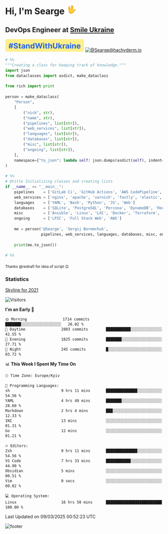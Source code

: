 # Hi, I'm Searge <img src="images/vulcan.webp" style="display: inline-block; margin: 0; height: 2rem" alt="Vulcan salute" />

## DevOps Engineer at [Smile Ukraine](https://smile-ukraine.com/en)

[![Stand With Ukraine](https://raw.githubusercontent.com/vshymanskyy/StandWithUkraine/main/badges/StandWithUkraine.svg)](https://stand-with-ukraine.pp.ua)
<a rel="me" href="https://hachyderm.io/@Searge">![@Searge@hachyderm.io](https://img.shields.io/badge/-@Searge-%232B90D9?logo=mastodon&logoColor=white)</a>

```python
# %%
"""Creating a class for keeping track of knowledge."""
import json
from dataclasses import asdict, make_dataclass

from rich import print

person = make_dataclass(
    "Person",
    [
        ("nick", str),
        ("name", str),
        ("pipelines", list[str]),
        ("web_services", list[str]),
        ("languages", list[str]),
        ("databases", list[str]),
        ("misc", list[str]),
        ("ongoing", list[str]),
    ],
    namespace={"to_json": lambda self: json.dumps(asdict(self), indent=4)},
)

# %%
# @title Initializing classes and creating lists
if __name__ == "__main__":
    pipelines    = ['GitLab Ci', 'GitHub Actions', 'AWS CodePipeline', 'Jenkins']
    web_services = ['nginx', 'apache', 'varnish', 'fastly', 'elastic', 'solr']
    languages    = ['YAML', 'Bash', 'Python', 'JS', 'Web']
    databases    = ['SQLite', 'PostgreSQL', 'Percona', 'DynamoDB', 'Redis']
    misc         = ['Ansible', 'Linux', 'LXC', 'Docker', 'Terraform', 'AWS']
    ongoing      = ['LPIC', 'Full Stack Web', 'AWS']

    me = person('@Searge', 'Sergij Boremchuk',
                pipelines, web_services, languages, databases, misc, ongoing)

    print(me.to_json())

# %%

```

<sub>Thanks @rednafi for idea of script :wink:</sub>

### Statistics

[Skyline for 2021](https://skyline.github.com/Searge/2021)

![Visitors](https://komarev.com/ghpvc/?username=searge&label=Profile%20views&color=0e75b6&style=flat) 
<!--START_SECTION:waka-->
**I'm an Early 🐤** 

```text
🌞 Morning                1714 commits        ███████░░░░░░░░░░░░░░░░░░   26.02 % 
🌆 Daytime                2803 commits        ███████████░░░░░░░░░░░░░░   42.55 % 
🌃 Evening                1825 commits        ███████░░░░░░░░░░░░░░░░░░   27.71 % 
🌙 Night                  245 commits         █░░░░░░░░░░░░░░░░░░░░░░░░   03.72 % 
```


📊 **This Week I Spent My Time On** 

```text
🕑︎ Time Zone: Europe/Kyiv

💬 Programming Languages: 
sh                       9 hrs 11 mins       ██████████████░░░░░░░░░░░   54.56 % 
YAML                     4 hrs 49 mins       ███████░░░░░░░░░░░░░░░░░░   28.60 % 
Markdown                 2 hrs 4 mins        ███░░░░░░░░░░░░░░░░░░░░░░   12.33 % 
INI                      13 mins             ░░░░░░░░░░░░░░░░░░░░░░░░░   01.31 % 
Go                       12 mins             ░░░░░░░░░░░░░░░░░░░░░░░░░   01.21 % 

🔥 Editors: 
Zsh                      9 hrs 11 mins       ██████████████░░░░░░░░░░░   54.56 % 
VS Code                  7 hrs 33 mins       ███████████░░░░░░░░░░░░░░   44.90 % 
Obsidian                 5 mins              ░░░░░░░░░░░░░░░░░░░░░░░░░   00.51 % 
Vim                      0 secs              ░░░░░░░░░░░░░░░░░░░░░░░░░   00.02 % 

💻 Operating System: 
Linux                    16 hrs 50 mins      █████████████████████████   100.00 % 
```


 Last Updated on 09/03/2025 00:52:23 UTC
<!--END_SECTION:waka-->

![footer](https://capsule-render.vercel.app/api?type=waving&color=gradient&customColorList=14,21&height=82&section=footer)

